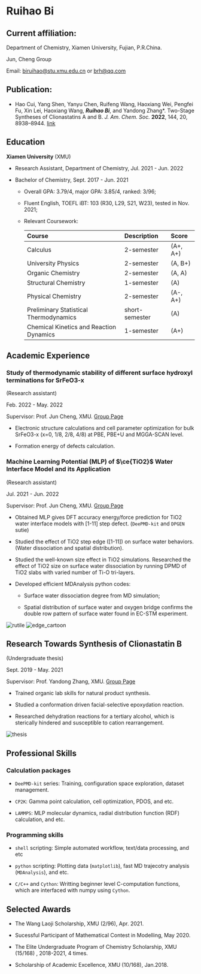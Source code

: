 # Ruihao Bi

## Current affiliation:

Department of Chemistry, Xiamen University, Fujian, P.R.China.

Jun, Cheng Group

Email: [biruihao@stu.xmu.edu.cn](mailto:biruihao@stu.xmu.edu.cn) or [brh@qq.com](mailto:brh6@qq.com) 

## Publication:

- Hao Cui, Yang Shen, Yanyu Chen, Ruifeng Wang, Haoxiang Wei, Pengfei Fu, Xin Lei, Haoxiang Wang, ***Ruihao Bi***, and Yandong Zhang\*. Two-Stage Syntheses of Clionastatins A and B. *J. Am. Chem. Soc.* **2022**, 144, 20, 8938–8944. [link](https://pubs.acs.org/doi/10.1021/jacs.2c03872)

## Education

**Xiamen University** (XMU)

- Research Assistant, Department of Chemistry, Jul. 2021 - Jun. 2022

- Bachelor of Chemistry, Sept. 2017 - Jun. 2021

  - Overall GPA: 3.79/4, major GPA: 3.85/4, ranked: 3/96;

  - Fluent English, TOEFL iBT: 103 (R30, L29, S21, W23), tested in Nov. 2021; 

  - Relevant Coursework: 
    
    | Course | Description | Score |
    | :--- | :--- | :--- |
    | Calculus |  2-semester| (A+, A+) |
    | University Physics |  2-semester| (A, B+) |
    | Organic Chemistry |  2-semester| (A, A) |
    | Structural Chemistry | 1-semester | (A) |
    | Physical Chemistry |  2-semester| (A-, A+) |
    | Preliminary Statistical Thermodynamics |  short-semester| (A) |
    | Chemical Kinetics and Reaction Dynamics |  1-semester| (A+) |

## Academic Experience

### Study of thermodynamic stability of different surface hydroxyl terminations for SrFeO3-x

(Research assistant) 

Feb. 2022 - May. 2022

Supervisor: Prof. Jun Cheng, XMU. [Group Page](https://chengjun.xmu.edu.cn/)

- Electronic structure calculations and cell parameter optimization for bulk SrFeO3-x (x=0, 1/8, 2/8, 4/8) at PBE, PBE+U and MGGA-SCAN level.

- Formation energy of defects calculation.

### Machine Learning Potential (MLP) of $\ce{TiO2}$ Water Interface Model and its Application

(Research assistant) 

Jul. 2021 - Jun. 2022

Supervisor: Prof. Jun Cheng, XMU. [Group Page](https://chengjun.xmu.edu.cn/)

- Obtained MLP gives DFT accuracy energy/force prediction for TiO2 water interface models with \[1-11\] step defect. (`DeePMD-kit` and `DPGEN` sutie)

- Studied the effect of TiO2 step edge (\[1-11\]) on surface water behaviors. (Water dissociation and spatial distribution).

- Studied the well-known size effect in TiO2 simulations. Researched the effect of TiO2 size on surface water dissociation by running DPMD of TiO2 slabs with varied number of Ti-O tri-layers.

- Developed efficient MDAnalysis python codes:
  
  - Surface water dissociation degree from MD simulation;

  - Spatial distribution of surface water and oxygen bridge confirms the double row pattern of surface water found in EC-STM experiment.


![rutile](https://github.com/ruihao69/brh-cv/blob/master/MD-CV/_assets/brh_cv/rutile.png)
![edge_cartoon](https://github.com/ruihao69/brh-cv/blob/master/MD-CV/_assets/brh_cv/top_view-post.png)

## Research Towards Synthesis of Clionastatin B

(Undergraduate thesis) 

Sept. 2019 - May. 2021

Supervisor: Prof. Yandong Zhang, XMU. [Group Page](https://zhanglab.xmu.edu.cn/)

- Trained organic lab skills for natural product synthesis.

- Studied a conformation driven facial-selective epoxydation reaction.

- Researched dehydration reactions for a tertiary alcohol, which is sterically hindered and susceptible to cation rearrangement.

![thesis](https://github.com/ruihao69/brh-cv/blob/master/MD-CV/_assets/brh_cv/thesis.jpg)


## Professional Skills

### Calculation packages

- `DeePMD-kit` series: Training, configuration space exploration, dataset management.

- `CP2K`: Gamma point calculation, cell optimization, PDOS, and etc.

- `LAMMPS`: MLP molecular dynamics, radial distribution function (RDF) calculation, and etc.

### Programming skills

- `shell` scripting: Simple automated workflow, text/data processing, and etc

- `python` scripting: Plotting data (`matplotlib`), fast MD trajecotry analysis (`MDAnalysis`), and etc.

- `C/C++` and `Cython`: Writting beginner level C-computation functions, which are interfaced with numpy using `Cython`.

## Selected Awards

- The Wang Laoji Scholarship, XMU (2/96), Apr. 2021.

- Sucessful Participant of Mathematical Contest in Modelling, May 2020.

- The Elite Undergraduate Program of Chemistry Scholarship, XMU (15/168) , 2018-2021, 4 times.

- Scholarship of Academic Excellence, XMU (10/168), Jan.2018. 

